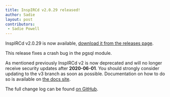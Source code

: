 ```yaml
---
title: InspIRCd v2.0.29 released!
author: Sadie
layout: post
contributors:
 - Sadie Powell
---
```


InspIRCd v2.0.29 is now available, [download it from the releases page](https://github.com/inspircd/inspircd/releases).

This release fixes a crash bug in the pgsql module.

As mentioned previously InspIRCd v2 is now deprecated and will no longer receive security updates after **2020-06-01**. You should strongly consider updating to the v3 branch as soon as possible. Documentation on how to do so is available on [the docs site](https://docs.inspircd.org/3/breaking-changes).

<!--more-->

The full change log can be found [on GitHub](https://github.com/inspircd/inspircd/compare/v2.0.28...v2.0.29).
